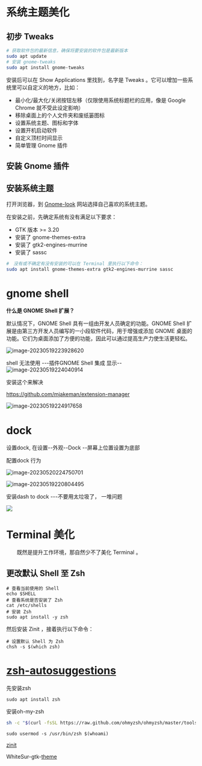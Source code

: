 # 系统主题美化



## 初步 Tweaks

```bash
# 获取软件包的最新信息，确保将要安装的软件包是最新版本
sudo apt update
# 安装 gnome-tweaks
sudo apt install gnome-tweaks
```

安装后可以在 Show Applications 里找到，名字是 Tweaks 。它可以增加一些系统里可以自定义的地方，比如：

- 最小化/最大化/关闭按钮左移（仅限使用系统标题栏的应用，像是 Google Chrome 就不受此设定影响）
- 移除桌面上的个人文件夹和废纸篓图标
- 设置系统主题、图标和字体
- 设置开机启动软件
- 自定义顶栏时间显示
- 简单管理 Gnome 插件



## 安装 Gnome 插件



## 安装系统主题

打开浏览器，到 [Gnome-look](https://www.gnome-look.org/) 网站选择自己喜欢的系统主题。

在安装之前，先确定系统有没有满足以下要求：

- GTK 版本 >= 3.20
- 安装了 gnome-themes-extra
- 安装了 gtk2-engines-murrine
- 安装了 sassc

```bash
#　没有或不确定有没有安装的可以在 Terminal 里执行以下命令：
sudo apt install gnome-themes-extra gtk2-engines-murrine sassc
```

# gnome shell

**什么是 GNOME Shell 扩展？**

默认情况下，GNOME Shell 具有一组由开发人员确定的功能。GNOME Shell 扩展是由第三方开发人员编写的一小段软件代码，用于增强或添加 GNOME 桌面的功能。它们为桌面添加了方便的功能，因此可以通过提高生产力使生活更轻松。



![image-20230519223928620](/home/ly/.config/Typora/typora-user-images/image-20230519223928620.png)

shell 无法使用  ---插件GNOME Shell 集成  显示--![image-20230519224040914](/home/ly/.config/Typora/typora-user-images/image-20230519224040914.png)



安装这个来解决

https://github.com/mjakeman/extension-manager

![image-20230519224917658](/home/ly/.config/Typora/typora-user-images/image-20230519224917658.png)

# dock

设置dock, 在设置--外观--Dock  --屏幕上位置设置为底部

配置dock 行为

![image-20230520224750701](/home/ly/.config/Typora/typora-user-images/image-20230520224750701.png)

![image-20230519220804495](/home/ly/.config/Typora/typora-user-images/image-20230519220804495.png)

安装dash to dock   ---不要用太垃圾了， 一堆问题

![](/home/ly/.config/Typora/typora-user-images/image-20230520091049519.png)







# Terminal 美化

　　既然是提升工作环境，那自然少不了美化 Terminal 。

## 更改默认 Shell 至 Zsh

```
# 查看当前使用的 Shell
echo $SHELL 
# 查看系统是否安装了 Zsh
cat /etc/shells
# 安装 Zsh
sudo apt install -y zsh
```

然后安装 Zinit ，接着执行以下命令：

```
# 设置默认 Shell 为 Zsh
chsh -s $(which zsh)
```

# [zsh-autosuggestions](https://github.com/zsh-users/zsh-autosuggestions)

先安装zsh  

```
sudo apt install zsh
```

安装oh-my-zsh

```bash
sh -c "$(curl -fsSL https://raw.github.com/ohmyzsh/ohmyzsh/master/tools/install.sh)"
```



```
sudo usermod -s /usr/bin/zsh $(whoami)
```



[zinit](https://github.com/zdharma/zi)

WhiteSur-gtk-[theme](https://github.com/vinceliuice/WhiteSur-gtk-theme)

